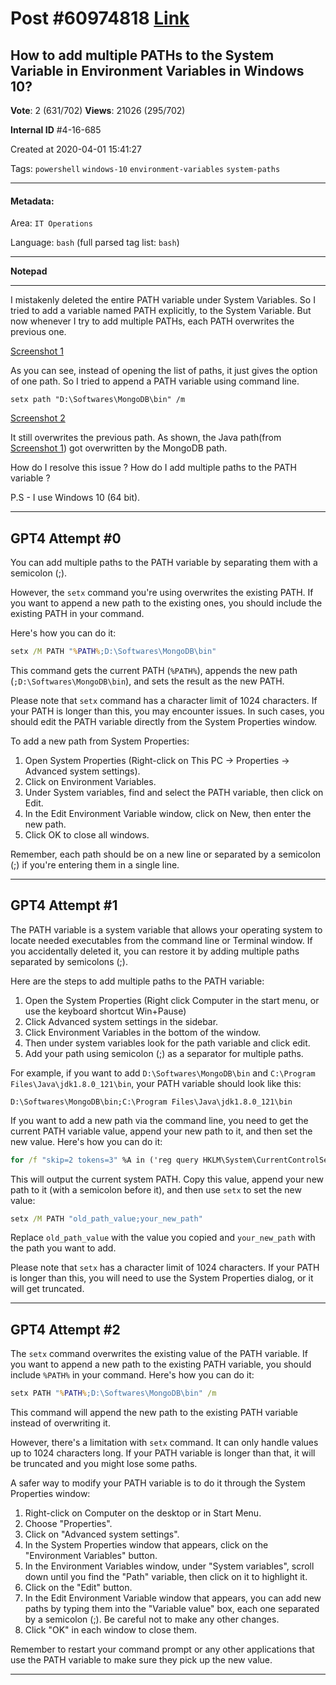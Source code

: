 
# Post \#60974818 [Link](https://stackoverflow.com/questions/60974818/)

## How to add multiple PATHs to the System Variable in Environment Variables in Windows 10?

**Vote**: 2 (631/702) **Views**: 21026 (295/702) 

**Internal ID** \#4-16-685

Created at 2020-04-01 15:41:27

Tags: `powershell` `windows-10` `environment-variables` `system-paths`

----------

#### Metadata:

Area: `IT Operations`

Language: `bash` (full parsed tag list: `bash`)

----------

**Notepad**


----------

I mistakenly deleted the entire PATH variable under System Variables. So I tried to add a variable named PATH explicitly, to the System Variable. But now whenever I try to add multiple PATHs, each PATH overwrites the previous one.

[Screenshot 1](https://i.stack.imgur.com/4V1aj.jpg)

As you can see, instead of opening the list of paths, it just gives the option of one path. So I tried to append a PATH variable using command line.

`setx path "D:\Softwares\MongoDB\bin" /m`

[Screenshot 2](https://i.stack.imgur.com/yGnnk.jpg)

It still overwrites the previous path. As shown, the Java path(from [Screenshot 1](https://i.stack.imgur.com/4V1aj.jpg)) got overwritten by the MongoDB path.

How do I resolve this issue ? How do I add multiple paths to the PATH variable ?

P.S - I use Windows 10 (64 bit).


----------
        
## GPT4 Attempt \#0

You can add multiple paths to the PATH variable by separating them with a semicolon (;). 

However, the `setx` command you're using overwrites the existing PATH. If you want to append a new path to the existing ones, you should include the existing PATH in your command. 

Here's how you can do it:

```cmd
setx /M PATH "%PATH%;D:\Softwares\MongoDB\bin"
```

This command gets the current PATH (`%PATH%`), appends the new path (`;D:\Softwares\MongoDB\bin`), and sets the result as the new PATH.

Please note that `setx` command has a character limit of 1024 characters. If your PATH is longer than this, you may encounter issues. In such cases, you should edit the PATH variable directly from the System Properties window.

To add a new path from System Properties:

1. Open System Properties (Right-click on This PC -> Properties -> Advanced system settings).
2. Click on Environment Variables.
3. Under System variables, find and select the PATH variable, then click on Edit.
4. In the Edit Environment Variable window, click on New, then enter the new path.
5. Click OK to close all windows.

Remember, each path should be on a new line or separated by a semicolon (;) if you're entering them in a single line.

--------

## GPT4 Attempt \#1

The PATH variable is a system variable that allows your operating system to locate needed executables from the command line or Terminal window. If you accidentally deleted it, you can restore it by adding multiple paths separated by semicolons (;).

Here are the steps to add multiple paths to the PATH variable:

1. Open the System Properties (Right click Computer in the start menu, or use the keyboard shortcut Win+Pause)
2. Click Advanced system settings in the sidebar.
3. Click Environment Variables in the bottom of the window.
4. Then under system variables look for the path variable and click edit.
5. Add your path using semicolon (;) as a separator for multiple paths.

For example, if you want to add `D:\Softwares\MongoDB\bin` and `C:\Program Files\Java\jdk1.8.0_121\bin`, your PATH variable should look like this:

`D:\Softwares\MongoDB\bin;C:\Program Files\Java\jdk1.8.0_121\bin`

If you want to add a new path via the command line, you need to get the current PATH variable value, append your new path to it, and then set the new value. Here's how you can do it:

```cmd
for /f "skip=2 tokens=3" %A in ('reg query HKLM\System\CurrentControlSet\Control\Session Manager\Environment /v Path') do @echo %A
```

This will output the current system PATH. Copy this value, append your new path to it (with a semicolon before it), and then use `setx` to set the new value:

```cmd
setx /M PATH "old_path_value;your_new_path"
```

Replace `old_path_value` with the value you copied and `your_new_path` with the path you want to add.

Please note that `setx` has a character limit of 1024 characters. If your PATH is longer than this, you will need to use the System Properties dialog, or it will get truncated.

--------

## GPT4 Attempt \#2

The `setx` command overwrites the existing value of the PATH variable. If you want to append a new path to the existing PATH variable, you should include `%PATH%` in your command. Here's how you can do it:

```cmd
setx PATH "%PATH%;D:\Softwares\MongoDB\bin" /m
```

This command will append the new path to the existing PATH variable instead of overwriting it.

However, there's a limitation with `setx` command. It can only handle values up to 1024 characters long. If your PATH variable is longer than that, it will be truncated and you might lose some paths.

A safer way to modify your PATH variable is to do it through the System Properties window:

1. Right-click on Computer on the desktop or in Start Menu.
2. Choose "Properties".
3. Click on "Advanced system settings".
4. In the System Properties window that appears, click on the "Environment Variables" button.
5. In the Environment Variables window, under "System variables", scroll down until you find the "Path" variable, then click on it to highlight it.
6. Click on the "Edit" button.
7. In the Edit Environment Variable window that appears, you can add new paths by typing them into the "Variable value" box, each one separated by a semicolon (;). Be careful not to make any other changes.
8. Click "OK" in each window to close them.

Remember to restart your command prompt or any other applications that use the PATH variable to make sure they pick up the new value.

--------
